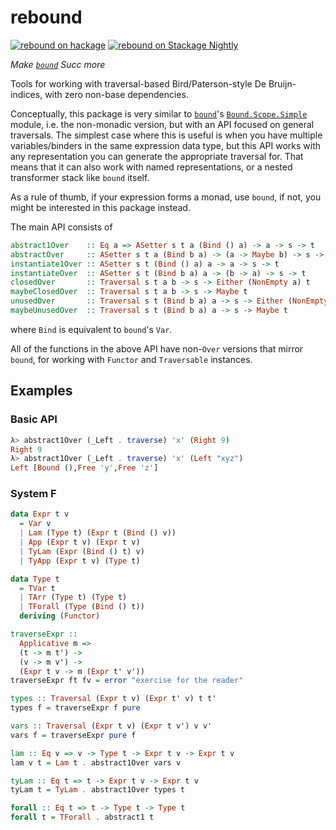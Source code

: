 # rebound
[![rebound on hackage](https://img.shields.io/hackage/v/rebound)](http://hackage.haskell.org/package/rebound)
[![rebound on Stackage Nightly](https://stackage.org/package/rebound/badge/nightly)](https://stackage.org/nightly/package/rebound)

_Make [`bound`](https://github.com/ekmett/bound/) Succ more_

Tools for working with traversal-based Bird/Paterson-style De Bruijn-indices, with zero non-base dependencies.

Conceptually, this package is very similar to [`bound`](https://github.com/ekmett/bound/)'s [`Bound.Scope.Simple`](https://hackage.haskell.org/package/bound-2.0.3/docs/Bound-Scope-Simple.html) module, i.e. the non-monadic version, but with an API focused on general traversals.
The simplest case where this is useful is when you have multiple variables/binders in the same expression data type, but this API works with any representation you can generate the appropriate traversal for.
That means that it can also work with named representations, or a nested transformer stack like `bound` itself.

As a rule of thumb, if your expression forms a monad, use `bound`, if not, you might be interested in this package instead.

The main API consists of

```haskell
abstract1Over    :: Eq a => ASetter s t a (Bind () a) -> a -> s -> t
abstractOver     :: ASetter s t a (Bind b a) -> (a -> Maybe b) -> s -> t
instantiate1Over :: ASetter s t (Bind () a) a -> a -> s -> t
instantiateOver  :: ASetter s t (Bind b a) a -> (b -> a) -> s -> t
closedOver       :: Traversal s t a b -> s -> Either (NonEmpty a) t
maybeClosedOver  :: Traversal s t a b -> s -> Maybe t
unusedOver       :: Traversal s t (Bind b a) a -> s -> Either (NonEmpty b) t
maybeUnusedOver  :: Traversal s t (Bind b a) a -> s -> Maybe t
```

where `Bind` is equivalent to `bound`'s `Var`.

All of the functions in the above API have non-`Over` versions that mirror `bound`, for working with `Functor` and `Traversable` instances.

## Examples

### Basic API

```haskell
λ> abstract1Over (_Left . traverse) 'x' (Right 9)
Right 9
λ> abstract1Over (_Left . traverse) 'x' (Left "xyz")
Left [Bound (),Free 'y',Free 'z']
```

### System F

```haskell
data Expr t v
  = Var v
  | Lam (Type t) (Expr t (Bind () v))
  | App (Expr t v) (Expr t v)
  | TyLam (Expr (Bind () t) v)
  | TyApp (Expr t v) (Type t)

data Type t
  = TVar t
  | TArr (Type t) (Type t)
  | TForall (Type (Bind () t))
  deriving (Functor)

traverseExpr ::
  Applicative m =>
  (t -> m t') ->
  (v -> m v') ->
  (Expr t v -> m (Expr t' v'))
traverseExpr ft fv = error "exercise for the reader"

types :: Traversal (Expr t v) (Expr t' v) t t'
types f = traverseExpr f pure

vars :: Traversal (Expr t v) (Expr t v') v v'
vars f = traverseExpr pure f

lam :: Eq v => v -> Type t -> Expr t v -> Expr t v
lam v t = Lam t . abstract1Over vars v

tyLam :: Eq t => t -> Expr t v -> Expr t v
tyLam t = TyLam . abstract1Over types t

forall :: Eq t => t -> Type t -> Type t
forall t = TForall . abstract1 t
```
